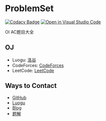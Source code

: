 # ProblemSet

[![Codacy Badge](https://api.codacy.com/project/badge/Grade/0c313a3cc8334a1e8562e4e7d0cf2c4d)](https://app.codacy.com/gh/aeilot/ProblemSet?utm_source=github.com&utm_medium=referral&utm_content=aeilot/ProblemSet&utm_campaign=Badge_Grade_Settings) [![Open in Visual Studio Code](https://open.vscode.dev/badges/open-in-vscode.svg)](https://open.vscode.dev/aeilot/ProblemSet)


OI AC题目大全

## OJ

- Luogu: [洛谷](https://luogu.com.cn)
- CodeForces: [CodeForces](https://codeforces.com/)
- LeetCode: [LeetCode](https://leetcode-cn.com)

## Ways to Contact

- [GitHub](https://github.com/aeilot)
- [Luogu](https://www.luogu.com.cn/user/288532)
- [Blog](https://aeilot.github.io)
- [题解](https://aeilot.github.io/categories/OI-刷题/)
